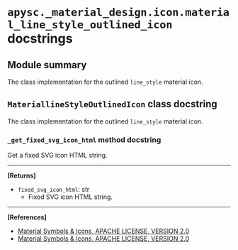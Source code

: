 # `apysc._material_design.icon.material_line_style_outlined_icon` docstrings

## Module summary

The class implementation for the outlined `line_style` material icon.

## `MateriallineStyleOutlinedIcon` class docstring

The class implementation for the outlined `line_style` material icon.

### `_get_fixed_svg_icon_html` method docstring

Get a fixed SVG icon HTML string.<hr>

**[Returns]**

- `fixed_svg_icon_html`: str
  - Fixed SVG icon HTML string.

<hr>

**[References]**

- [Material Symbols & Icons, APACHE LICENSE, VERSION 2.0](https://fonts.google.com/icons?icon.size=24&icon.color=%23e8eaed)
- [Material Symbols & Icons, APACHE LICENSE, VERSION 2.0](https://www.apache.org/licenses/LICENSE-2.0.html)